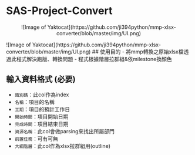 # SAS-Project-Convert

<p align="center">
  ![Image of Yaktocat](https://github.com/ji394python/mmp-xlsx-converter/blob/master/img/UI.png)
</p>
![Image of Yaktocat](https://github.com/ji394python/mmp-xlsx-converter/blob/master/img/UI.png)
## 使用目的
- 將mmp轉換之原始xlsx檔透過此程式解決跑版、轉換問題
- 程式根據階層拉群組&依milestone換顏色

## 輸入資料格式 (必要)
- `識別碼`：此col作為index
- `名稱`：項目的名稱
- `工期`：項目的預計工作日
- `開始時間`：項目開始日期
- `完成時間`：項目結束日期
- `資源名稱`：此col會做parsing來找出所屬部門
- `前置任務`：可有可無
- `大綱階層`：此col作為xlsx拉群組用(outline)

